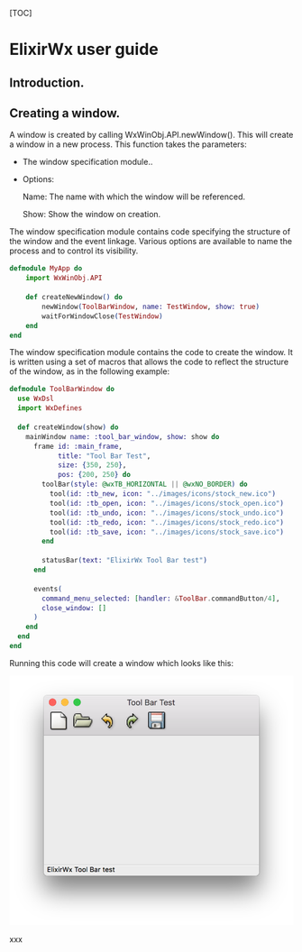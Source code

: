 [TOC]

# ElixirWx user guide

## Introduction.

## Creating a window.

A window is created by calling WxWinObj.API.newWindow(). This will create a window in a new process. This function takes the parameters:

- The window specification module..

- Options:

  Name: The name with which the window will be referenced.

  Show: Show the window on creation.

 The window specification module contains code specifying the structure of the window and the event linkage. Various options are available to name the process and to control its visibility.



```Elixir
defmodule MyApp do
    import WxWinObj.API

    def createNewWindow() do
        newWindow(ToolBarWindow, name: TestWindow, show: true)
        waitForWindowClose(TestWindow)
    end
end

```

The window specification module contains the code to create the window.  It is written using a set of macros that allows the code to reflect the structure of the window, as in the following example:

```elixir
defmodule ToolBarWindow do
  use WxDsl
  import WxDefines

  def createWindow(show) do
    mainWindow name: :tool_bar_window, show: show do
      frame id: :main_frame,
            title: "Tool Bar Test",
            size: {350, 250},
            pos: {200, 250} do
        toolBar(style: @wxTB_HORIZONTAL || @wxNO_BORDER) do
          tool(id: :tb_new, icon: "../images/icons/stock_new.ico")
          tool(id: :tb_open, icon: "../images/icons/stock_open.ico")
          tool(id: :tb_undo, icon: "../images/icons/stock_undo.ico")
          tool(id: :tb_redo, icon: "../images/icons/stock_redo.ico")
          tool(id: :tb_save, icon: "../images/icons/stock_save.ico")
        end

        statusBar(text: "ElixirWx Tool Bar test")
      end

      events(
        command_menu_selected: [handler: &ToolBar.commandButton/4],
        close_window: []
      )
    end
  end
end

```

Running this code will create a window which looks like this:

![alt text](https://raw.githubusercontent.com/DwayneDibley/ElixirWxTests/master/screenshots/Simple_tool_bar.png "Simple Frame window.")


xxx